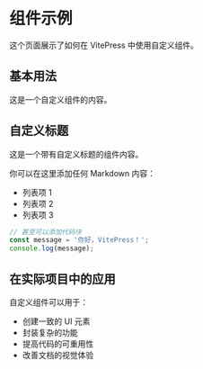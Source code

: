 # 组件示例

这个页面展示了如何在 VitePress 中使用自定义组件。

## 基本用法

<CustomComponent>
这是一个自定义组件的内容。
</CustomComponent>

## 自定义标题

<CustomComponent title="自定义标题组件">
这是一个带有自定义标题的组件内容。

你可以在这里添加任何 Markdown 内容：

- 列表项 1
- 列表项 2
- 列表项 3

```js
// 甚至可以添加代码块
const message = '你好，VitePress！';
console.log(message);
```
</CustomComponent>

## 在实际项目中的应用

自定义组件可以用于：

- 创建一致的 UI 元素
- 封装复杂的功能
- 提高代码的可重用性
- 改善文档的视觉体验 